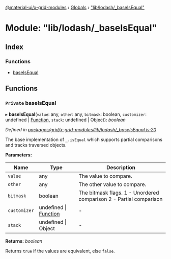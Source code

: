 [@material-ui/x-grid-modules](../README.md) › [Globals](../globals.md) › ["lib/lodash/_baseIsEqual"](_lib_lodash__baseisequal_.md)

# Module: "lib/lodash/_baseIsEqual"

## Index

### Functions

* [baseIsEqual](_lib_lodash__baseisequal_.md#private-baseisequal)

## Functions

### `Private` baseIsEqual

▸ **baseIsEqual**(`value`: any, `other`: any, `bitmask`: boolean, `customizer`: undefined | [Function](../interfaces/_src_utils_utils_.debouncedfunction.md#function), `stack`: undefined | Object): *boolean*

*Defined in [packages/grid/x-grid-modules/lib/lodash/_baseIsEqual.js:20](https://github.com/mui-org/material-ui-x/blob/02342a6/packages/grid/x-grid-modules/lib/lodash/_baseIsEqual.js#L20)*

The base implementation of `_.isEqual` which supports partial comparisons
and tracks traversed objects.

**Parameters:**

Name | Type | Description |
------ | ------ | ------ |
`value` | any | The value to compare. |
`other` | any | The other value to compare. |
`bitmask` | boolean | The bitmask flags.  1 - Unordered comparison  2 - Partial comparison |
`customizer` | undefined &#124; [Function](../interfaces/_src_utils_utils_.debouncedfunction.md#function) | - |
`stack` | undefined &#124; Object | - |

**Returns:** *boolean*

Returns `true` if the values are equivalent, else `false`.
